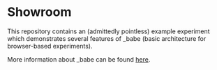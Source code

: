 # Showroom

This repository contains an (admittedly pointless) example experiment which demonstrates several features of _babe (basic architecture for browser-based experiments).

More information about _babe can be found [here](https://babe-project.github.io/babe_site/).
